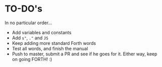 # TO-DO's

In no particular order...

* Add variables and constants
* Add `s"`, `."` and `JS`
* Keep adding more standard Forth words
* Test all words, and finish the manual
* Push to master, submit a PR and see if he goes for it.  Either way, keep on going FORTH! :)
